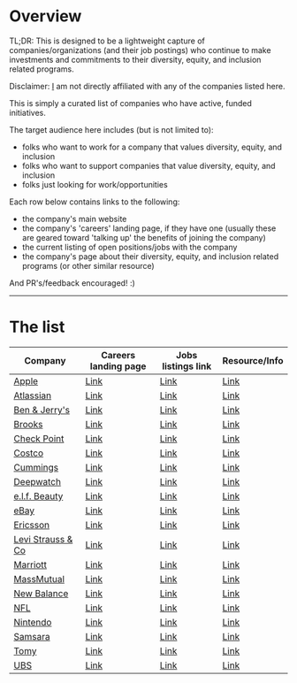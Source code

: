 # Overview

TL;DR: This is designed to be a lightweight capture of companies/organizations (and their job postings) who continue to make investments and commitments to their diversity, equity, and inclusion related programs.

Disclaimer: [I](https://github.com/pbarry25) am not directly affiliated with any of the companies listed here.

This is simply a curated list of companies who have active, funded initiatives.

The target audience here includes (but is not limited to):

* folks who want to work for a company that values diversity, equity, and inclusion
* folks who want to support companies that value diversity, equity, and inclusion
* folks just looking for work/opportunities

Each row below contains links to the following:

* the company's main website
* the company's 'careers' landing page, if they have one (usually these are geared toward 'talking up' the benefits of joining the company)
* the current listing of open positions/jobs with the company
* the company's page about their diversity, equity, and inclusion related programs (or other similar resource)

And PR's/feedback encouraged! :)

---

# The list

| Company | Careers landing page | Jobs listings link | Resource/Info |
|---|---|---|---|
| [Apple](https://apple.com) | [Link](https://www.apple.com/careers) | [Link](https://jobs.apple.com/en-us/search) | [Link](https://www.apple.com/diversity/) |
| [Atlassian](https://www.atlassian.com/) | [Link](https://www.atlassian.com/company/careers) | [Link](https://www.atlassian.com/company/careers/all-jobs) | [Link](https://www.atlassian.com/company/careers/diversity) |
| [Ben &amp; Jerry's](https://www.benjerry.com/) | [Link](https://www.benjerry.com/about-us/jobs) | [Link](https://nasupplychainunilever.dejobs.org/jobs/?q=Ben+%26+Jerry%27s) | [Link](https://www.benjerry.com/whats-new/2024/06/diversity-equity-inclusion) |
| [Brooks](https://www.brooksrunning.com) | [Link](https://www.brooksrunning.com/en_us/meet-brooks/careers/) | [Link](https://jobs.lever.co/brooksrunning) | [Link](https://www.brooksrunning.com/en_us/meet-brooks/running-responsibly/dei/) |
| [Check Point](https://www.checkpoint.com/) | [Link](https://www.checkpoint.com/careers/) | [Link](https://careers.checkpoint.com/index.php?module=cpcareers&a=search&q=) | [Link](https://www.checkpoint.com/careers/#dei) |
| [Costco](https://www.costco.com/) | [Link](https://www.costco.com/careers.html) | [Link](https://cta.cadienttalent.com/index.jsp?locale=en_US&APPLICATIONNAME=CostcoNonReqExt) | [Link](https://materials.proxyvote.com/Approved/22160K/20241115/NPS_591967/INDEX.HTML?page=36) |
| [Cummings](https://www.cummins.com/) | [Link](https://www.cummins.com/careers/paths) | [Link](https://cummins.jobs/) | [Link](https://www.cummins.com/careers/diversity-equity-inclusion) |
| [Deepwatch](https://www.deepwatch.com) | [Link](https://www.deepwatch.com/careers/) | [Link](https://www.deepwatch.com/jobs/) | [Link](https://www.deepwatch.com/diversity-equity-and-inclusion/) |
| [e.l.f. Beauty](https://www.elfbeauty.com/) | [Link](https://www.elfbeauty.com/work-with-us) | [Link](https://www.elfbeauty.com/work-with-us#careers-feed) | [Link](https://www.elfbeauty.com/changing-the-board-game) |
| [eBay](https://www.ebay.com/) | [Link](https://jobs.ebayinc.com/us/en) | [Link](https://jobs.ebayinc.com/us/en/search-results) | [Link](https://www.ebayinc.com/company/diversity-inclusion-belonging/) |
| [Ericsson](https://www.ericsson.com) | [Link](https://www.ericsson.com/en/careers) | [Link](https://jobs.ericsson.com/careers) | [Link](https://www.ericsson.com/en/about-us/diversity-and-inclusion) |
| [Levi Strauss &amp; Co](https://www.levi.com) | [Link](https://www.levistrauss.com/work-with-us/) | [Link](https://levistraussandco.wd5.myworkdayjobs.com/en-US/External) | [Link](https://www.levi.com/US/en_US/features/our-values) |
| [Marriott](https://www.marriott.com/) | [Link](https://careers.marriott.com/) | [Link](https://careers.marriott.com/jobs) | [Link](https://fortune.com/article/marriott-ceo-best-companies-work-for-interview/) |
| [MassMutual](https://www.massmutual.com/) | [Link](https://www.massmutual.com/about-us/careers) | [Link](https://careers.massmutual.com/search-jobs) |[Link](https://www.massmutual.com/sustainability/diversity-equity-and-inclusion) |
| [New Balance](https://www.newbalance.com/) | [Link](https://jobs.newbalance.com/global/en) | [Link](https://jobs.newbalance.com/global/en/search-results) | [Link](https://jobs.newbalance.com/global/en/dei) |
| [NFL](https://www.nfl.com) | [Link](https://www.nfl.com/careers/) | [Link](https://job-boards.greenhouse.io/nflcareers) | [Link](https://www.nfl.com/careers/diversity) |
| [Nintendo](https://www.nintendo.com) | [Link](https://careers.nintendo.com/) | [Link](https://careers.nintendo.com/job-openings) | [Link](https://careers.nintendo.com/diversity-equity-and-inclusion/) |
| [Samsara](https://samsara.com/) | [Link](https://samsara.com/company/careers) | [Link](https://samsara.com/company/careers/roles) | [Link](https://samsara.com/company/belonging) |
| [Tomy](https://tomy.com) | [Link](https://us.tomy.com/careers/) | [Link](https://us.tomy.com/careers/) | [Link](https://us.tomy.com/dei/) |
| [UBS](https://www.ubs.com/) | [Link](https://www.ubs.com/global/en/careers.html) | [Link](https://www.ubs.com/global/en/careers/search-jobs.html) | [Link](https://www.ubs.com/global/en/our-firm/our-culture/diversity-and-inclusion.html) |

